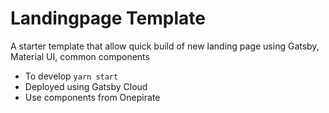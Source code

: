 # Landingpage Template
A starter template that allow quick build of new landing page using Gatsby, Material UI, common components

- To develop `yarn start`
- Deployed using Gatsby Cloud
- Use components from Onepirate
